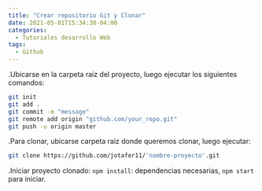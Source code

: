 ```yaml
---
title: "Crear repositorio Git y Clonar"
date: 2021-05-01T15:34:30-04:00
categories:
  - Tutoriales desarrollo Web
tags:
  - Github
---
```


.Ubicarse en la carpeta raíz del proyecto, luego ejecutar los siguientes comandos:

```sh
git init
git add .
git commit -m "message"
git remote add origin "github.com/your_repo.git"
git push -u origin master 
```

.Para clonar, ubicarse carpeta raiz donde queremos clonar, luego ejecutar:

```sh
git clone https://github.com/jotafer11/'nombre-proyecto'.git
```

.Iniciar proyecto clonado: `npm install`: dependencias necesarias, `npm start` para iniciar.
